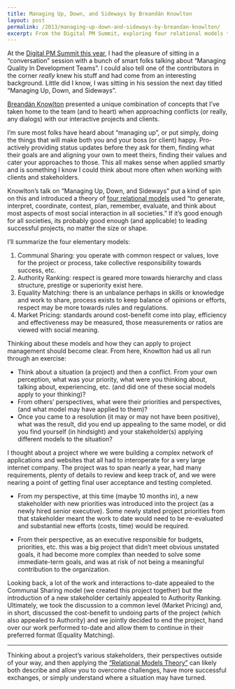 ```yaml
---
title: Managing Up, Down, and Sideways by Breandán Knowlton
layout: post
permalink: /2013/managing-up-down-and-sideways-by-breandan-knowlton/
excerpt: From the Digital PM Summit, exploring four relational models to help resolve conflict, smooth a discussion, or help with negotiation.
---
```

At the [Digital PM Summit this year][1], I had the pleasure of sitting in a &#8220;conversation&#8221; session with a bunch of smart folks talking about &#8220;Managing Quality In Development Teams&#8221;. I could also tell one of the contributors in the corner *really* knew his stuff and had come from an interesting background. Little did I know, I was sitting in his session the next day titled &#8220;Managing Up, Down, and Sideways&#8221;.

[Breandán Knowlton][2] presented a unique combination of concepts that I&#8217;ve taken home to the team (and to heart) when approaching conflicts (or really, any dialogs) with our interactive projects and clients.

I&#8217;m sure most folks have heard about &#8220;managing up&#8221;, or put simply, doing the things that will make both you and your boss (or client) happy. Pro-actively providing status updates before they ask for them, finding what their goals are and aligning your own to meet theirs, finding their values and cater your approaches to those. This all makes sense when applied smartly and is something I know I could think about more often when working with clients and stakeholders.

Knowlton&#8217;s talk on &#8220;Managing Up, Down, and Sideways&#8221; put a kind of spin on this and introduced a theory of [four relational models][3] used &#8220;to generate, interpret, coordinate, contest, plan, remember, evaluate, and think about most aspects of most social interaction in all societies.&#8221; If it&#8217;s good enough for all societies, its probably good enough (and applicable) to leading successful projects, no matter the size or shape.

I&#8217;ll summarize the four elementary models:

1.  Communal Sharing: you operate with common respect or values, love for the project or process, take collective responsibility towards success, etc.
2.  Authority Ranking: respect is geared more towards hierarchy and class structure, prestige or superiority exist here. 
3.  Equality Matching: there is an unbalance perhaps in skills or knowledge and work to share, process exists to keep balance of opinions or efforts, respect may be more towards rules and regulations.
4.  Market Pricing: standards around cost-benefit come into play, efficiency and effectiveness may be measured, those measurements or ratios are viewed with social meaning.

Thinking about these models and how they can apply to project management should become clear. From here, Knowlton had us all run through an exercise:

*   Think about a situation (a project) and then a conflict. From your own perception, what was your priority, what were you thinking about, talking about, experiencing, etc. (and did one of these social models apply to your thinking)?
*   From others&#8217; perspectives, what were their priorities and perspectives, (and what model may have applied to them)?
*   Once you came to a resolution (it may or may not have been positive), what was the result, did you end up appealing to the same model, or did you find yourself (in hindsight) and your stakeholder(s) applying different models to the situation?

I thought about a project where we were building a complex network of applications and websites that all had to interoperate for a very large internet company. The project was to span nearly a year, had many requirements, plenty of details to review and keep track of, and we were nearing a point of getting final user acceptance and testing completed.

*   From my perspective, at this time (maybe 10 months in), a new stakeholder with new priorities was introduced into the project (as a newly hired senior executive). Some newly stated project priorities from that stakeholder meant the work to date would need to be re-evaluated and substantial new efforts (costs, time) would be required.

*   From their perspective, as an executive responsible for budgets, priorities, etc. this was a big project that didn&#8217;t meet obvious unstated goals, it had become more complex than needed to solve some immediate-term goals, and was at risk of not being a meaningful contribution to the organization.

Looking back, a lot of the work and interactions to-date appealed to the Communal Sharing model (we created this project together) but the introduction of a new stakeholder certainly appealed to Authority Ranking. Ultimately, we took the discussion to a common level (Market Pricing) and, in short, discussed the cost-benefit to undoing parts of the project (which also appealed to Authority) and we jointly decided to end the project, hand over our work performed to-date and allow them to continue in their preferred format (Equality Matching).

* * *

Thinking about a project&#8217;s various stakeholders, their perspectives outside of your way, and then applying the [&#8220;Relational Models Theory&#8221;][3] can likely both describe and allow you to overcome challenges, have more successful exchanges, or simply understand where a situation may have turned.

 [1]: http://dpm2013.com/
 [2]: http://breandan.org
 [3]: http://www.rmt.ucla.edu